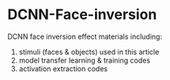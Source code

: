 # DCNN-Face-inversion

DCNN face inversion effect materials including:  
1. stimuli (faces & objects) used in this article  
2. model transfer learning & training codes  
3. activation extraction codes  
